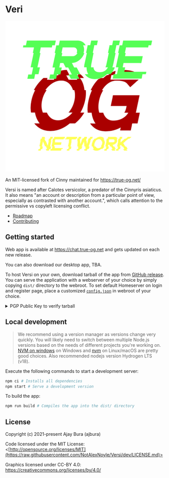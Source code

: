 # Veri
<p>
    <a href="https://github.com/NotAlexNoyle/Versi/releases">
    <a href="https://mastodon.gamedev.place/@trueog">
    <a href="https://store.trueog.net">
        <img alt="Sponsor TrueOG Network" src="https://raw.githubusercontent.com/true-og/website/06d89a86f2ab7e82cf54f8e37d0ab203322a8015/assets/images/logos/true-og-logo-transparent.png"></a>
</p>

An MIT-licensed fork of Cinny maintained for https://true-og.net/

Versi is named after Calotes versicolor, a predator of the Cinnyris asiaticus. It also means "an account or description from a particular point of view, especially as contrasted with another account.", which calls attention to the permissive vs copyleft licensing conflict.

- [Roadmap](https://true-og.net/todo-list)
- [Contributing](https://true-og.net/TrueOG-Contributor-Guide.pdf)

## Getting started
Web app is available at https://chat.true-og.net and gets updated on each new release.

You can also download our desktop app, TBA.

To host Versi on your own, download tarball of the app from [GitHub release](https://github.com/NotAlexNoyle/Versi/releases/latest).
You can serve the application with a webserver of your choice by simply copying `dist/` directory to the webroot. 
To set default Homeserver on login and register page, place a customized [`config.json`](config.json) in webroot of your choice.

<details>
<summary>PGP Public Key to verify tarball</summary>

```
TBA on first release
```
</details>

## Local development
> We recommend using a version manager as versions change very quickly. You will likely need to switch 
between multiple Node.js versions based on the needs of different projects you're working on. [NVM on windows](https://github.com/coreybutler/nvm-windows#installation--upgrades) on Windows and [nvm](https://github.com/nvm-sh/nvm) on Linux/macOS are pretty good choices. Also recommended nodejs version Hydrogen LTS (v18).

Execute the following commands to start a development server:
```sh
npm ci # Installs all dependencies
npm start # Serve a development version
```

To build the app:
```sh
npm run build # Compiles the app into the dist/ directory
```

## License

Copyright (c) 2021-present Ajay Bura (ajbura)

Code licensed under the MIT License: <[http://opensource.org/licenses/MIT](https://raw.githubusercontent.com/NotAlexNoyle/Versi/dev/LICENSE.md)>

Graphics licensed under CC-BY 4.0: <https://creativecommons.org/licenses/by/4.0/>
